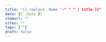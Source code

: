 ```yaml
---
title: "{{ replace .Name "-" " " | title }}"
date: {{ .Date }}
itemurl: ""
sites: ""
tags: [""]
draft: false
---
```


